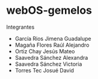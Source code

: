 # webOS-gemelos

Integrantes
- García Rios Jimena Guadalupe
- Magaña Flores Raúl Alejandro
- Ortiz Chay Jesús Mateo
- Saavedra Sánchez Alexandra
- Saavedra Sánchez Victoria
- Torres Tec Josué David 
